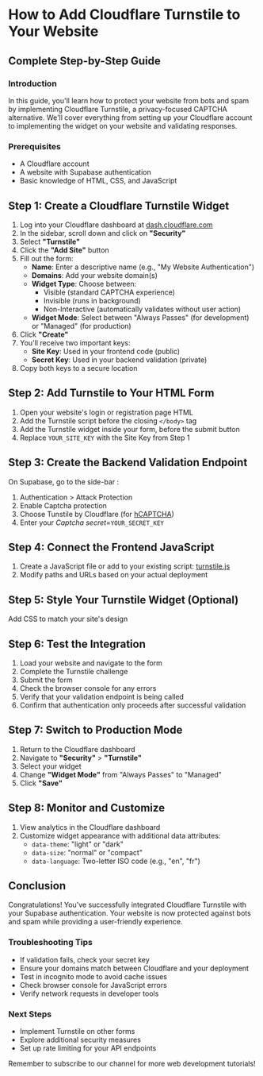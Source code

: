 # How to Add Cloudflare Turnstile to Your Website

## Complete Step-by-Step Guide

### Introduction

In this guide, you'll learn how to protect your website from bots and spam by implementing Cloudflare Turnstile, a privacy-focused CAPTCHA alternative. We'll cover everything from setting up your Cloudflare account to implementing the widget on your website and validating responses.

### Prerequisites

- A Cloudflare account
- A website with Supabase authentication
- Basic knowledge of HTML, CSS, and JavaScript

## Step 1: Create a Cloudflare Turnstile Widget

1. Log into your Cloudflare dashboard at [dash.cloudflare.com](https://dash.cloudflare.com)
2. In the sidebar, scroll down and click on **"Security"**
3. Select **"Turnstile"**
4. Click the **"Add Site"** button
5. Fill out the form:
   - **Name**: Enter a descriptive name (e.g., "My Website Authentication")
   - **Domains**: Add your website domain(s)
   - **Widget Type**: Choose between:
     - Visible (standard CAPTCHA experience)
     - Invisible (runs in background)
     - Non-Interactive (automatically validates without user action)
   - **Widget Mode**: Select between "Always Passes" (for development) or "Managed" (for production)
6. Click **"Create"**
7. You'll receive two important keys:
   - **Site Key**: Used in your frontend code (public)
   - **Secret Key**: Used in your backend validation (private)
8. Copy both keys to a secure location

## Step 2: Add Turnstile to Your HTML Form

1. Open your website's login or registration page HTML
2. Add the Turnstile script before the closing `</body>` tag
3. Add the Turnstile widget inside your form, before the submit button
4. Replace `YOUR_SITE_KEY` with the Site Key from Step 1

## Step 3: Create the Backend Validation Endpoint

On Supabase, go to the side-bar :

1. Authentication > Attack Protection
2. Enable Captcha protection
3. Choose Tunstile by Cloudflare (for [hCAPTCHA](./hcaptcha.md))
4. Enter your *Captcha secret*=`YOUR_SECRET_KEY`

## Step 4: Connect the Frontend JavaScript

1. Create a JavaScript file or add to your existing script: [turnstile.js](./tunstile.js)
2. Modify paths and URLs based on your actual deployment

## Step 5: Style Your Turnstile Widget (Optional)

Add CSS to match your site's design

## Step 6: Test the Integration

1. Load your website and navigate to the form
2. Complete the Turnstile challenge
3. Submit the form
4. Check the browser console for any errors
5. Verify that your validation endpoint is being called
6. Confirm that authentication only proceeds after successful validation

## Step 7: Switch to Production Mode

1. Return to the Cloudflare dashboard
2. Navigate to **"Security"** > **"Turnstile"**
3. Select your widget
4. Change **"Widget Mode"** from "Always Passes" to "Managed"
5. Click **"Save"**

## Step 8: Monitor and Customize

1. View analytics in the Cloudflare dashboard
2. Customize widget appearance with additional data attributes:
   - `data-theme`: "light" or "dark"
   - `data-size`: "normal" or "compact"
   - `data-language`: Two-letter ISO code (e.g., "en", "fr")

## Conclusion

Congratulations! You've successfully integrated Cloudflare Turnstile with your Supabase authentication. Your website is now protected against bots and spam while providing a user-friendly experience.

### Troubleshooting Tips

- If validation fails, check your secret key
- Ensure your domains match between Cloudflare and your deployment
- Test in incognito mode to avoid cache issues
- Check browser console for JavaScript errors
- Verify network requests in developer tools

### Next Steps

- Implement Turnstile on other forms
- Explore additional security measures
- Set up rate limiting for your API endpoints

Remember to subscribe to our channel for more web development tutorials!
